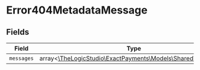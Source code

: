 # Error404MetadataMessage


## Fields

| Field                                                                                          | Type                                                                                           | Required                                                                                       | Description                                                                                    |
| ---------------------------------------------------------------------------------------------- | ---------------------------------------------------------------------------------------------- | ---------------------------------------------------------------------------------------------- | ---------------------------------------------------------------------------------------------- |
| `messages`                                                                                     | array<[\TheLogicStudio\ExactPayments\Models\Shared\Messages](../../Models/Shared/Messages.md)> | :heavy_minus_sign:                                                                             | N/A                                                                                            |